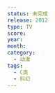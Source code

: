 ```yaml
---
status: 未完成
release: 2012
type: TV
score:
year:
month:
category:
  - 动漫
tags:
  - C类
  - 科幻
---
```

